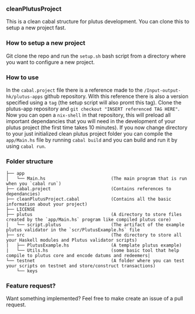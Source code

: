 ### cleanPlutusProject
This is a clean cabal structure for plutus development. You can clone this to setup a new project fast.

### How to setup a new project
Git clone the repo and run the `setup.sh` bash script from a directory where you want to configure a new project.

### How to use
In the `cabal.project` file there is a reference made to the `/Input-output-hk/plutus-apps` github repository. With this reference there is also a version specified using a `tag` (the setup script will also promt this tag). Clone the plutus-app repository and `git checkout "INSERT referenced TAG HERE"`. Now you can open a `nix-shell` in that repository, this will preload all important dependancies that you will need in the development of your plutus project (the first time takes 10 minutes). If you now change directory to your just initialized clean plutus project folder you can compile the `app/Main.hs` file by running `cabal build` and you can build and run it by using `cabal run`.

### Folder structure
```
├── app
│   └── Main.hs                         (The main program that is run when you `cabal run`)
├── cabal.project                       (Contains references to dependancies)
├── cleanPlutusProject.cabal            (Contains all the basic information about your project)
├── LICENSE
├── plutus                              (A directory to store files created by the `app/Main.hs` program like compiled plutus core)
│   └── script.plutus                   (The artifact of the example plutus validator in the `scr/PlutusExample.hs` file
├── src                                 (The directory to store all your Haskell modules and Plutus validator scripts)
|   ├── PlutusExample.hs                (A template plutus example)
|   └── Utils.hs                        (some basic tool that help compile to plutus core and encode datums and redeemers|
└── testnet                             (A folder where you can test your scripts on testnet and store/construct transactions)
    └── keys
```

### Feature request?
Want something implemented? Feel free to make create an issue of a pull request.
